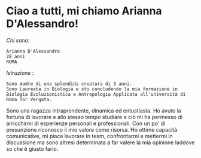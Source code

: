 # Ciao a tutti, mi chiamo Arianna D'Alessandro!

*Chi sono*:
```
Arianna D'Alessandro
28 anni
ROMA
```


*Istruzione* :
```
Sono madre di una splendida creatura di 3 anni.
Sono Laureata in Biologia e sto concludendo la mia formazione in Biologia Evoluzionistica e Antropologia Applicata all'università di Roma Tor Vergata.
```

Sono una ragazza intraprendente, dinamica ed entustiasta. Ho avuto la fortuna di lavorare e allo stesso tempo studiare e ciò mi ha permesso di arricchirmi di esperienze personali e professionali.
Con un po' di presunzione riconosco il mio valore come risorsa.
Ho ottime capacità comunicative, mi piace lavorare in team, confrontarmi e mettermi in discussione ma sono altresì determinata a far valere la mia opinione laddove so che è giusto farlo.
